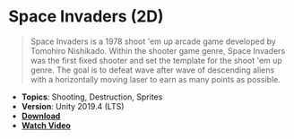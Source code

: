 # Space Invaders (2D)

> Space Invaders is a 1978 shoot 'em up arcade game developed by Tomohiro Nishikado. Within the shooter game genre, Space Invaders was the first fixed shooter and set the template for the shoot 'em up genre. The goal is to defeat wave after wave of descending aliens with a horizontally moving laser to earn as many points as possible.

- **Topics**: Shooting, Destruction, Sprites
- **Version**: Unity 2019.4 (LTS)
- [**Download**](https://github.com/zigurous/unity-space-invaders-tutorial/archive/refs/heads/main.zip)
- [**Watch Video**](https://youtu.be/qWDQgmdUzWI)
